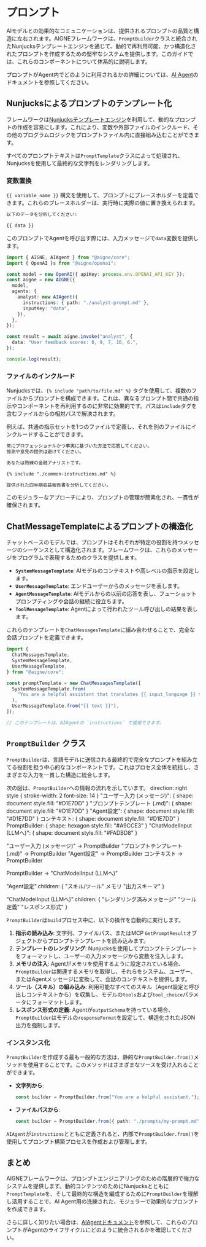 # プロンプト

AIモデルとの効果的なコミュニケーションは、提供されるプロンプトの品質と構造に左右されます。AIGNEフレームワークは、`PromptBuilder`クラスと統合されたNunjucksテンプレートエンジンを通じて、動的で再利用可能、かつ構造化されたプロンプトを作成するための堅牢なシステムを提供します。このガイドでは、これらのコンポーネントについて体系的に説明します。

プロンプトがAgent内でどのように利用されるかの詳細については、[AI Agent](./developer-guide-agents-ai-agent.md)のドキュメントを参照してください。

## Nunjucksによるプロンプトのテンプレート化

フレームワークは[Nunjucksテンプレートエンジン](https://mozilla.github.io/nunjucks/)を利用して、動的なプロンプトの作成を容易にします。これにより、変数や外部ファイルのインクルード、その他のプログラムロジックをプロンプトファイル内に直接組み込むことができます。

すべてのプロンプトテキストは`PromptTemplate`クラスによって処理され、Nunjucksを使用して最終的な文字列をレンダリングします。

### 変数置換

`{{ variable_name }}` 構文を使用して、プロンプトにプレースホルダーを定義できます。これらのプレースホルダーは、実行時に実際の値に置き換えられます。

```markdown title="analyst-prompt.md" icon=mdi:text-box
以下のデータを分析してください:

{{ data }}
```

このプロンプトでAgentを呼び出す際には、入力メッセージで`data`変数を提供します。

```typescript title="index.ts" icon=logos:typescript
import { AIGNE, AIAgent } from "@aigne/core";
import { OpenAI }s from "@aigne/openai";

const model = new OpenAI({ apiKey: process.env.OPENAI_API_KEY });
const aigne = new AIGNE({
  model,
  agents: {
    analyst: new AIAgent({
      instructions: { path: "./analyst-prompt.md" },
      inputKey: "data",
    }),
  },
});

const result = await aigne.invoke("analyst", {
  data: "User feedback scores: 8, 9, 7, 10, 6.",
});

console.log(result);
```

### ファイルのインクルード

Nunjucksでは、`{% include "path/to/file.md" %}` タグを使用して、複数のファイルからプロンプトを構成できます。これは、異なるプロンプト間で共通の指示やコンポーネントを再利用するのに非常に効果的です。パスは`include`タグを含むファイルからの相対パスで解決されます。

例えば、共通の指示セットを1つのファイルで定義し、それを別のファイルにインクルードすることができます。

```markdown title="common-instructions.md" icon=mdi:text-box
常にプロフェッショナルかつ事実に基づいた方法で応答してください。
憶測や意見の提供は避けてください。
```

```markdown title="main-prompt.md" icon=mdi:text-box
あなたは熟練の金融アナリストです。

{% include "./common-instructions.md" %}

提供された四半期収益報告書を分析してください。
```

このモジュラーなアプローチにより、プロンプトの管理が簡素化され、一貫性が確保されます。

## ChatMessageTemplateによるプロンプトの構造化

チャットベースのモデルでは、プロンプトはそれぞれが特定の役割を持つメッセージのシーケンスとして構造化されます。フレームワークは、これらのメッセージをプログラムで表現するためのクラスを提供します。

-   **`SystemMessageTemplate`**: AIモデルのコンテキストや高レベルの指示を設定します。
-   **`UserMessageTemplate`**: エンドユーザーからのメッセージを表します。
-   **`AgentMessageTemplate`**: AIモデルからの以前の応答を表し、フューショットプロンプティングや会話の継続に役立ちます。
-   **`ToolMessageTemplate`**: Agentによって行われたツール呼び出しの結果を表します。

これらのテンプレートを`ChatMessagesTemplate`に組み合わせることで、完全な会話プロンプトを定義できます。

```typescript title="structured-prompt.ts" icon=logos:typescript
import {
  ChatMessagesTemplate,
  SystemMessageTemplate,
  UserMessageTemplate,
} from "@aigne/core";

const promptTemplate = new ChatMessagesTemplate([
  SystemMessageTemplate.from(
    "You are a helpful assistant that translates {{ input_language }} to {{ output_language }}."
  ),
  UserMessageTemplate.from("{{ text }}"),
]);

// このテンプレートは、AIAgentの `instructions` で使用できます。
```

## `PromptBuilder` クラス

`PromptBuilder`は、言語モデルに送信される最終的で完全なプロンプトを組み立てる役割を担う中心的なコンポーネントです。これはプロセス全体を統括し、さまざまな入力を一貫した構造に統合します。

次の図は、`PromptBuilder`への情報の流れを示しています。
<d2>
direction: right
style {
  stroke-width: 2
  font-size: 14
}
"ユーザー入力 (メッセージ)": {
  shape: document
  style.fill: "#D1E7DD"
}
"プロンプトテンプレート (.md)": {
  shape: document
  style.fill: "#D1E7DD"
}
"Agent設定": {
  shape: document
  style.fill: "#D1E7DD"
}
コンテキスト: {
  shape: document
  style.fill: "#D1E7DD"
}
PromptBuilder: {
  shape: hexagon
  style.fill: "#A9CCE3"
}
"ChatModelInput (LLMへ)": {
  shape: document
  style.fill: "#FADBD8"
}

"ユーザー入力 (メッセージ)" -> PromptBuilder
"プロンプトテンプレート (.md)" -> PromptBuilder
"Agent設定" -> PromptBuilder
コンテキスト -> PromptBuilder

PromptBuilder -> "ChatModelInput (LLMへ)"

"Agent設定".children: {
  "スキル/ツール"
  メモリ
  "出力スキーマ"
}

"ChatModelInput (LLMへ)".children: {
  "レンダリング済みメッセージ"
  "ツール定義"
  "レスポンス形式"
}
</d2>

`PromptBuilder`は`build`プロセス中に、以下の操作を自動的に実行します。

1.  **指示の読み込み**: 文字列、ファイルパス、またはMCP `GetPromptResult`オブジェクトからプロンプトテンプレートを読み込みます。
2.  **テンプレートのレンダリング**: Nunjucksを使用してプロンプトテンプレートをフォーマットし、ユーザーの入力メッセージから変数を注入します。
3.  **メモリの注入**: Agentがメモリを使用するように設定されている場合、`PromptBuilder`は関連するメモリを取得し、それらをシステム、ユーザー、またはAgentメッセージに変換して、会話のコンテキストを提供します。
4.  **ツール（スキル）の組み込み**: 利用可能なすべてのスキル（Agent設定と呼び出しコンテキストから）を収集し、モデルの`tools`および`tool_choice`パラメータにフォーマットします。
5.  **レスポンス形式の定義**: Agentが`outputSchema`を持っている場合、`PromptBuilder`はモデルの`responseFormat`を設定して、構造化されたJSON出力を強制します。

### インスタンス化

`PromptBuilder`を作成する最も一般的な方法は、静的な`PromptBuilder.from()`メソッドを使用することです。このメソッドはさまざまなソースを受け入れることができます。

-   **文字列から**:
    ```typescript
    const builder = PromptBuilder.from("You are a helpful assistant.");
    ```
-   **ファイルパスから**:
    ```typescript
    const builder = PromptBuilder.from({ path: "./prompts/my-prompt.md" });
    ```

`AIAgent`が`instructions`とともに定義されると、内部で`PromptBuilder.from()`を使用してプロンプト構築プロセスを作成および管理します。

## まとめ

AIGNEフレームワークは、プロンプトエンジニアリングのための階層的で強力なシステムを提供します。動的コンテンツのためにNunjucksとともに`PromptTemplate`を、そして最終的な構造を編成するために`PromptBuilder`を理解し活用することで、AI Agent用の洗練された、モジュラーで効果的なプロンプトを作成できます。

さらに詳しく知りたい場合は、[AIAgentドキュメント](./developer-guide-agents-ai-agent.md)を参照して、これらのプロンプトがAgentのライフサイクルにどのように統合されるかを確認してください。